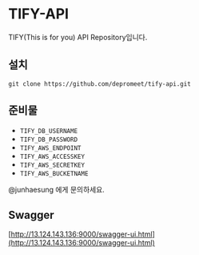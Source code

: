 # TIFY-API
TIFY(This is for you) API Repository입니다.

## 설치
```
git clone https://github.com/depromeet/tify-api.git
```

## 준비물
- `TIFY_DB_USERNAME`
- `TIFY_DB_PASSWORD`
- `TIFY_AWS_ENDPOINT`
- `TIFY_AWS_ACCESSKEY`
- `TIFY_AWS_SECRETKEY`
- `TIFY_AWS_BUCKETNAME`

@junhaesung 에게 문의하세요.

## Swagger
[http://13.124.143.136:9000/swagger-ui.html](http://13.124.143.136:9000/swagger-ui.html)